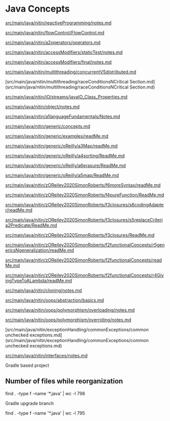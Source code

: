 # Java Concepts


[src/main/java/nitin/reactiveProgramming/notes.md](src/main/java/nitin/reactiveProgramming/notes.md)

[src/main/java/nitin/flowControl/FlowControl.md](src/main/java/nitin/flowControl/FlowControl.md)

[src/main/java/nitin/a2operators/operators.md](src/main/java/nitin/a2operators/operators.md)

[src/main/java/nitin/accessModifiers/staticTest/notes.md](src/main/java/nitin/accessModifiers/staticTest/notes.md)

[src/main/java/nitin/accessModifiers/final/notes.md](src/main/java/nitin/accessModifiers/final/notes.md)

[src/main/java/nitin/multithreading/concurrentVSdistributed.md](src/main/java/nitin/multithreading/concurrentVSdistributed.md)

[src/main/java/nitin/multithreading/raceConditionsNCritical Section.md](src/main/java/nitin/multithreading/raceConditionsNCritical Section.md)

[src/main/java/nitin/iO/streams/javaIO_Class_Properties.md](src/main/java/nitin/iO/streams/javaIO_Class_Properties.md)

[src/main/java/nitin/object/notes.md](src/main/java/nitin/object/notes.md)

[src/main/java/nitin/a1languageFundamentals/Notes.md](src/main/java/nitin/a1languageFundamentals/Notes.md)

[src/main/java/nitin/generic/concepts.md](src/main/java/nitin/generic/concepts.md)

[src/main/java/nitin/generic/examples/readMe.md](src/main/java/nitin/generic/examples/readMe.md)

[src/main/java/nitin/generic/oReilly/a3Max/readMe.md](src/main/java/nitin/generic/oReilly/a3Max/readMe.md)

[src/main/java/nitin/generic/oReilly/a4sorting/ReadMe.md](src/main/java/nitin/generic/oReilly/a4sorting/ReadMe.md)

[src/main/java/nitin/generic/oReilly/a6erasure/ReadMe.md](src/main/java/nitin/generic/oReilly/a6erasure/ReadMe.md)

[src/main/java/nitin/generic/oReilly/a5map/ReadMe.md](src/main/java/nitin/generic/oReilly/a5map/ReadMe.md)

[src/main/java/nitin/zOReiley2020SimonRoberts/f6moreSyntax/readMe.md](src/main/java/nitin/zOReiley2020SimonRoberts/f6moreSyntax/readMe.md)

[src/main/java/nitin/zOReiley2020SimonRoberts/f4pureFunction/ReadMe.md](src/main/java/nitin/zOReiley2020SimonRoberts/f4pureFunction/ReadMe.md)

[src/main/java/nitin/zOReiley2020SimonRoberts/f3closures/s6codingAdapter/readMe.md](src/main/java/nitin/zOReiley2020SimonRoberts/f3closures/s6codingAdapter/readMe.md)

[src/main/java/nitin/zOReiley2020SimonRoberts/f3closures/s5replaceCriteria2Predicate/ReadMe.md](src/main/java/nitin/zOReiley2020SimonRoberts/f3closures/s5replaceCriteria2Predicate/ReadMe.md)

[src/main/java/nitin/zOReiley2020SimonRoberts/f3closures/ReadMe.md](src/main/java/nitin/zOReiley2020SimonRoberts/f3closures/ReadMe.md)

[src/main/java/nitin/zOReiley2020SimonRoberts/f2functionalConcepts/r5genericsNgeneralization/readMe.md](src/main/java/nitin/zOReiley2020SimonRoberts/f2functionalConcepts/r5genericsNgeneralization/readMe.md)

[src/main/java/nitin/zOReiley2020SimonRoberts/f2functionalConcepts/readMe.md](src/main/java/nitin/zOReiley2020SimonRoberts/f2functionalConcepts/readMe.md)

[src/main/java/nitin/zOReiley2020SimonRoberts/f2functionalConcepts/r4GivingTypeToALambda/readMe.md](src/main/java/nitin/zOReiley2020SimonRoberts/f2functionalConcepts/r4GivingTypeToALambda/readMe.md)

[src/main/java/nitin/cloning/notes.md](src/main/java/nitin/cloning/notes.md)

[src/main/java/nitin/oops/abstraction/basics.md](src/main/java/nitin/oops/abstraction/basics.md)

[src/main/java/nitin/oops/polymorphism/overloading/notes.md](src/main/java/nitin/oops/polymorphism/overloading/notes.md)

[src/main/java/nitin/oops/polymorphism/overriding/notes.md](src/main/java/nitin/oops/polymorphism/overriding/notes.md)

[src/main/java/nitin/exceptionHandling/commonExceptions/common unchecked exceptions.md](src/main/java/nitin/exceptionHandling/commonExceptions/common unchecked exceptions.md)

[src/main/java/nitin/interfaces/notes.md](src/main/java/nitin/interfaces/notes.md)


Gradle based project

## Number of files while reorganization
find . -type f -name '*.java' | wc -l
798

Gradle upgrade branch

find . -type f -name '*.java' | wc -l
795
